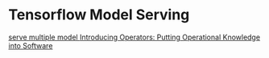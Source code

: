 # Tensorflow Model Serving

[serve multiple model ](https://github.com/tensorflow/serving/issues/452#issuecomment-304105300)
[Introducing Operators: Putting Operational Knowledge into Software](https://coreos.com/blog/introducing-operators.html)